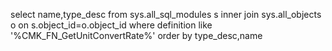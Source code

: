 select name,type_desc from sys.all_sql_modules s 
inner join sys.all_objects o on s.object_id=o.object_id 
where definition like '%CMK_FN_GetUnitConvertRate%' order by type_desc,name﻿​